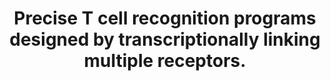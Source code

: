 ---
title: "Precise T cell recognition programs designed by transcriptionally linking multiple receptors."
authors: "Williams JZ, Allen GM, Shah D, Sterin IS, Kim KH, Garcia VP, Shavey GE, Yu W, Puig-Saus C, Tsoi J, Ribas A, Roybal KT, Lim WA"
journal: "Science"
pub_date: "2020-11-27"
doi: "10.1126/science.abc6270"
pmid: "33243890"
pmcid: "PMC8054651"
pdf: "/static/pdf/2020_williams_science.pdf"
---